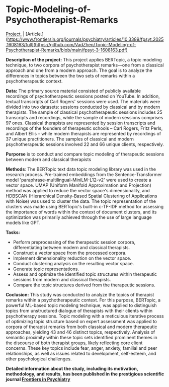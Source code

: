 # Topic-Modeling-of-Psychotherapist-Remarks

[Project.](https://github.com/VadZhen/Topic-Modeling-of-Psychotherapist-Remarks/blob/main/GITHUB_Classic_modern_Eng_sessions(BertTopic)_(United_model).ipynb) |
[Article.](https://www.frontiersin.org/journals/psychiatry/articles/10.3389/fpsyt.2025.1608163/full](https://github.com/VadZhen/Topic-Modeling-of-Psychotherapist-Remarks/blob/main/fpsyt-3-1608163.pdf)

**Description of the project:** This project applies BERTopic, a topic modeling technique, to two corpora of psychotherapist remarks—one from a classical approach and one from a modern approach. The goal is to analyze the differences in topics between the two sets of remarks within a psychotherapeutic context. 

**Data:** The primary source material consisted of publicly available recordings of psychotherapeutic sessions posted on YouTube. In addition, textual transcripts of Carl Rogers' sessions were used. The materials were divided into two datasets: sessions conducted by classical and by modern therapists. The sample of classical psychotherapeutic sessions includes 25 transcripts and recordings, while the sample of modern sessions comprises 97 ones. Classical therapists are represented by session transcripts and recordings of the founders of therapeutic schools – Carl Rogers, Fritz Perls, and Albert Ellis – while modern therapists are represented by recordings of 37 unique practitioners. The samples of classical and modern psychotherapeutic sessions involved 22 and 66 unique clients, respectively.

**Purporse** is to conduct and compare topic modeling of therapeutic sessions between modern and classical therapists

**Methods**: The BERTopic text data topic modeling library was used in the research process. Pre-trained embeddings from the Sentence-Transformer model 'paraphrase-multilingual-MiniLM-L12-v2' were used to create a vector space. UMAP (Uniform Manifold Approximation and Projection) method was applied to reduce the vector space's dimensionality, and HDBSCAN (Hierarchical Density-Based Spatial Clustering of Applications with Noise) was used to cluster the data. The topic representation of the clusters was made using BERTopic's built-in c-TF-IDF method for assessing the importance of words within the context of document clusters, and its optimization was primarily achieved through the use of large language models like GPT.

**Tasks:**
- Perform preprocessing of the therapeutic session corpora, differentiating between modern and classical therapists.
- Construct a vector space from the processed corpora.
- Implement dimensionality reduction on the vector space.
- Conduct clustering analysis on the resulting vector space.
- Generate topic representations.
- Assess and optimize the identified topic structures within therapeutic sessions from modern and classical therapists.
- Compare the topic structures derived from the therapeutic sessions.

**Coclusion:** This study was conducted to analyze the topics of therapist remarks within a psychotherapeutic context. For this purpose, BERTopic, a powerful ML-based topic modeling technique, was applied to distinguish topics from unstructured dialogue of therapists with their clients within psychotherapy sessions. Topic modeling with a meticulous iterative process of optimizing topic structure based on expert assessment was applied to corpora of therapist remarks from both classical and modern therapeutic approaches, yielding 43 and 46 distinct topics, respectively. Analysis of semantic proximity within these topic sets identified prominent themes in the discourse of both therapist groups, likely reflecting core client concerns. These key topics include fear, anger, anxiety, familial and peer relationships, as well as issues related to development, self-esteem, and other psychological challenges.

**Detailed information about the study, including its motivation, methodology, and results, has been published in the prestigious scientific journal [Frontiers in Psychiatry](https://www.frontiersin.org/journals/psychiatry/articles/10.3389/fpsyt.2025.1608163/full)**
